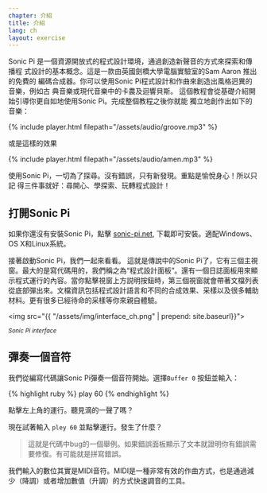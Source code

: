 ```yaml
---
chapter: 介紹
title: 介紹
lang: ch
layout: exercise
---
```


Sonic Pi 是一個資源開放式的程式設計環境，通過創造新聲音的方式來探索和傳播程
式設計的基本概念。這是一款由英國劍橋大學電腦實驗室的Sam Aaron 推出的免費的
編碼合成器。你可以使用Sonic Pi程式設計和作曲來創造出風格迥異的音樂，例如古
典音樂或現代音樂中的卡農及迴響貝斯。
這個教程會從基礎介紹開始引導你更自如地使用Sonic Pi。完成整個教程之後你就能
獨立地創作出如下的音樂：

{% include player.html filepath="/assets/audio/groove.mp3" %}

或是這樣的效果

{% include player.html filepath="/assets/audio/amen.mp3" %}

使用Sonic Pi，一切為了探尋。沒有錯誤，只有新發現。重點是愉悅身心！所以只記
得三件事就好：尋開心、學探索、玩轉程式設計！

## 打開Sonic Pi

如果你還沒有安裝Sonic Pi，點擊 <a href="http://sonic-pi.net/">sonic-pi.net</a>, 下載即可安裝。適配Windows、OS X和Linux系統。

接著啟動Sonic Pi，我們一起來看看。
這就是傳說中的Sonic Pi了，它有三個主視窗。最大的是寫代碼用的，我們稱之為“程式設計面板”。還有一個日誌面板用來顯示程式運行的內容。當你點擊視窗上方説明按鈕時，第三個視窗就會帶著文檔列表從底部彈出來。文檔資訊包括程式設計語言和不同的合成效果、采樣以及很多輔助材料。更有很多已經待命的采樣等你來親自體驗。

<img src="{{ "/assets/img/interface_ch.png" | prepend: site.baseurl}}">
<p class="center"><small><i>Sonic Pi interface</i></small></p>

## 彈奏一個音符

我們從編寫代碼讓Sonic Pi彈奏一個音符開始。選擇`Buffer 0` 按鈕並輸入：

{% highlight ruby %}
play 60
{% endhighlight %}

點擊左上角的運行。聽見滴的一聲了嗎？


現在試著輸入 `pley 60` 並點擊運行。發生了什麼？

> 這就是代碼中bug的一個舉例。如果錯誤面板顯示了文本就證明你有錯誤需要修復。有可能就是拼寫錯誤。

我們輸入的數位其實是MIDI音符。MIDI是一種非常有效的作曲方式，也是通過減少（降調）或者增加數值（升調）的方式快速調音的工具。

